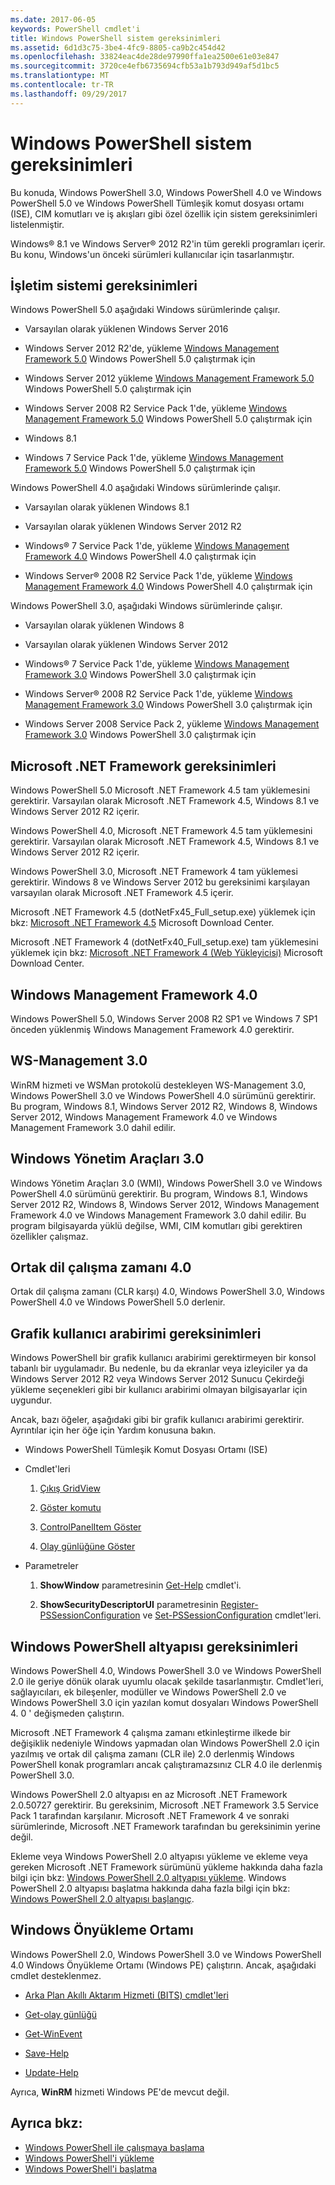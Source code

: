 ```yaml
---
ms.date: 2017-06-05
keywords: PowerShell cmdlet'i
title: Windows PowerShell sistem gereksinimleri
ms.assetid: 6d1d3c75-3be4-4fc9-8805-ca9b2c454d42
ms.openlocfilehash: 33824eac4de28de97990ffa1ea2500e61e03e847
ms.sourcegitcommit: 3720ce4efb6735694cfb53a1b793d949af5d1bc5
ms.translationtype: MT
ms.contentlocale: tr-TR
ms.lasthandoff: 09/29/2017
---
```

# <a name="windows-powershell-system-requirements"></a>Windows PowerShell sistem gereksinimleri
Bu konuda, Windows PowerShell 3.0, Windows PowerShell 4.0 ve Windows PowerShell 5.0 ve Windows PowerShell Tümleşik komut dosyası ortamı (ISE), CIM komutları ve iş akışları gibi özel özellik için sistem gereksinimleri listelenmiştir.

Windows® 8.1 ve Windows Server® 2012 R2'in tüm gerekli programları içerir. Bu konu, Windows'un önceki sürümleri kullanıcılar için tasarlanmıştır.

## <a name="operating-system-requirements"></a>İşletim sistemi gereksinimleri
Windows PowerShell 5.0 aşağıdaki Windows sürümlerinde çalışır.

- Varsayılan olarak yüklenen Windows Server 2016

- Windows Server 2012 R2'de, yükleme [Windows Management Framework 5.0](https://www.microsoft.com/en-us/download/details.aspx?id=50395) Windows PowerShell 5.0 çalıştırmak için

- Windows Server 2012 yükleme [Windows Management Framework 5.0](https://www.microsoft.com/en-us/download/details.aspx?id=50395) Windows PowerShell 5.0 çalıştırmak için

- Windows Server 2008 R2 Service Pack 1'de, yükleme [Windows Management Framework 5.0](https://www.microsoft.com/en-us/download/details.aspx?id=50395) Windows PowerShell 5.0 çalıştırmak için

- Windows 8.1

- Windows 7 Service Pack 1'de, yükleme [Windows Management Framework 5.0](https://www.microsoft.com/en-us/download/details.aspx?id=50395) Windows PowerShell 5.0 çalıştırmak için

Windows PowerShell 4.0 aşağıdaki Windows sürümlerinde çalışır.

- Varsayılan olarak yüklenen Windows 8.1

- Varsayılan olarak yüklenen Windows Server 2012 R2

- Windows® 7 Service Pack 1'de, yükleme [Windows Management Framework 4.0](https://www.microsoft.com/en-us/download/details.aspx?id=40855) Windows PowerShell 4.0 çalıştırmak için

- Windows Server® 2008 R2 Service Pack 1'de, yükleme [Windows Management Framework 4.0](https://www.microsoft.com/en-us/download/details.aspx?id=40855) Windows PowerShell 4.0 çalıştırmak için

Windows PowerShell 3.0, aşağıdaki Windows sürümlerinde çalışır.

- Varsayılan olarak yüklenen Windows 8

- Varsayılan olarak yüklenen Windows Server 2012

- Windows® 7 Service Pack 1'de, yükleme [Windows Management Framework 3.0](https://www.microsoft.com/en-us/download/details.aspx?id=34595) Windows PowerShell 3.0 çalıştırmak için

- Windows Server® 2008 R2 Service Pack 1'de, yükleme [Windows Management Framework 3.0](https://www.microsoft.com/en-us/download/details.aspx?id=34595) Windows PowerShell 3.0 çalıştırmak için

- Windows Server 2008 Service Pack 2, yükleme [Windows Management Framework 3.0](https://www.microsoft.com/en-us/download/details.aspx?id=34595) Windows PowerShell 3.0 çalıştırmak için

## <a name="microsoft-net-framework-requirements"></a>Microsoft .NET Framework gereksinimleri
Windows PowerShell 5.0 Microsoft .NET Framework 4.5 tam yüklemesini gerektirir. Varsayılan olarak Microsoft .NET Framework 4.5, Windows 8.1 ve Windows Server 2012 R2 içerir.

Windows PowerShell 4.0, Microsoft .NET Framework 4.5 tam yüklemesini gerektirir. Varsayılan olarak Microsoft .NET Framework 4.5, Windows 8.1 ve Windows Server 2012 R2 içerir.

Windows PowerShell 3.0, Microsoft .NET Framework 4 tam yüklemesi gerektirir. Windows 8 ve Windows Server 2012 bu gereksinimi karşılayan varsayılan olarak Microsoft .NET Framework 4.5 içerir.

Microsoft .NET Framework 4.5 (dotNetFx45_Full_setup.exe) yüklemek için bkz: [Microsoft .NET Framework 4.5](http://go.microsoft.com/fwlink/?LinkID=242919) Microsoft Download Center.

Microsoft .NET Framework 4 (dotNetFx40_Full_setup.exe) tam yüklemesini yüklemek için bkz: [Microsoft .NET Framework 4 (Web Yükleyicisi)](http://go.microsoft.com/fwlink/?LinkID=212931) Microsoft Download Center.

## <a name="windows-management-framework-40"></a>Windows Management Framework 4.0
Windows PowerShell 5.0, Windows Server 2008 R2 SP1 ve Windows 7 SP1 önceden yüklenmiş Windows Management Framework 4.0 gerektirir.

## <a name="ws-management-30"></a>WS-Management 3.0
WinRM hizmeti ve WSMan protokolü destekleyen WS-Management 3.0, Windows PowerShell 3.0 ve Windows PowerShell 4.0 sürümünü gerektirir. Bu program, Windows 8.1, Windows Server 2012 R2, Windows 8, Windows Server 2012, Windows Management Framework 4.0 ve Windows Management Framework 3.0 dahil edilir.

## <a name="windows-management-instrumentation-30"></a>Windows Yönetim Araçları 3.0
Windows Yönetim Araçları 3.0 (WMI), Windows PowerShell 3.0 ve Windows PowerShell 4.0 sürümünü gerektirir. Bu program, Windows 8.1, Windows Server 2012 R2, Windows 8, Windows Server 2012, Windows Management Framework 4.0 ve Windows Management Framework 3.0 dahil edilir. Bu program bilgisayarda yüklü değilse, WMI, CIM komutları gibi gerektiren özellikler çalışmaz.

## <a name="common-language-runtime-40"></a>Ortak dil çalışma zamanı 4.0
Ortak dil çalışma zamanı (CLR karşı) 4.0, Windows PowerShell 3.0, Windows PowerShell 4.0 ve Windows PowerShell 5.0 derlenir.

## <a name="graphical-user-interface-requirements"></a>Grafik kullanıcı arabirimi gereksinimleri
Windows PowerShell bir grafik kullanıcı arabirimi gerektirmeyen bir konsol tabanlı bir uygulamadır. Bu nedenle, bu da ekranlar veya izleyiciler ya da Windows Server 2012 R2 veya Windows Server 2012 Sunucu Çekirdeği yükleme seçenekleri gibi bir kullanıcı arabirimi olmayan bilgisayarlar için uygundur.

Ancak, bazı öğeler, aşağıdaki gibi bir grafik kullanıcı arabirimi gerektirir. Ayrıntılar için her öğe için Yardım konusuna bakın.

- Windows PowerShell Tümleşik Komut Dosyası Ortamı (ISE)

- Cmdlet'leri

    1.  [Çıkış GridView](https://docs.microsoft.com/en-us/powershell/module/microsoft.powershell.utility/out-gridview)

    2.  [Göster komutu](https://docs.microsoft.com/en-us/powershell/module/Microsoft.PowerShell.Utility/Show-Command)

    3.  [ControlPanelItem Göster](https://docs.microsoft.com/en-us/powershell/module/Microsoft.PowerShell.Management/Show-ControlPanelItem)

    4.  [Olay günlüğüne Göster](https://docs.microsoft.com/en-us/powershell/module/Microsoft.PowerShell.Management/Show-EventLog)

- Parametreler

    1.  **ShowWindow** parametresinin [Get-Help](https://docs.microsoft.com/en-us/powershell/module/Microsoft.PowerShell.Core/Get-Help) cmdlet'i.

    2.  **ShowSecurityDescriptorUI** parametresinin [Register-PSSessionConfiguration](https://docs.microsoft.com/en-us/powershell/module/Microsoft.PowerShell.Core/Register-PSSessionConfiguration) ve [Set-PSSessionConfiguration](https://docs.microsoft.com/en-us/powershell/module/Microsoft.PowerShell.Core/Set-PSSessionConfiguration) cmdlet'leri.

## <a name="windows-powershell-engine-requirements"></a>Windows PowerShell altyapısı gereksinimleri
Windows PowerShell 4.0, Windows PowerShell 3.0 ve Windows PowerShell 2.0 ile geriye dönük olarak uyumlu olacak şekilde tasarlanmıştır. Cmdlet'leri, sağlayıcıları, ek bileşenler, modüller ve Windows PowerShell 2.0 ve Windows PowerShell 3.0 için yazılan komut dosyaları Windows PowerShell 4. 0 ' değişmeden çalıştırın.

Microsoft .NET Framework 4 çalışma zamanı etkinleştirme ilkede bir değişiklik nedeniyle Windows yapmadan olan Windows PowerShell 2.0 için yazılmış ve ortak dil çalışma zamanı (CLR ile) 2.0 derlenmiş Windows PowerShell konak programları ancak çalıştıramazsınız CLR 4.0 ile derlenmiş PowerShell 3.0.

Windows PowerShell 2.0 altyapısı en az Microsoft .NET Framework 2.0.50727 gerektirir. Bu gereksinim, Microsoft .NET Framework 3.5 Service Pack 1 tarafından karşılanır. Microsoft .NET Framework 4 ve sonraki sürümlerinde, Microsoft .NET Framework tarafından bu gereksinimin yerine değil.

Ekleme veya Windows PowerShell 2.0 altyapısı yükleme ve ekleme veya gereken Microsoft .NET Framework sürümünü yükleme hakkında daha fazla bilgi için bkz: [Windows PowerShell 2.0 altyapısı yükleme](Installing-the-Windows-PowerShell-2.0-Engine.md). Windows PowerShell 2.0 altyapısı başlatma hakkında daha fazla bilgi için bkz: [Windows PowerShell 2.0 altyapısı başlangıç](Starting-the-Windows-PowerShell-2.0-Engine.md).

## <a name="windows-preinstallation-environment"></a>Windows Önyükleme Ortamı
Windows PowerShell 2.0, Windows PowerShell 3.0 ve Windows PowerShell 4.0 Windows Önyükleme Ortamı (Windows PE) çalıştırın. Ancak, aşağıdaki cmdlet desteklenmez.

- [Arka Plan Akıllı Aktarım Hizmeti (BITS) cmdlet'leri](http://go.microsoft.com/fwlink/?LinkId=257514)

- [Get-olay günlüğü](https://docs.microsoft.com/en-us/powershell/module/Microsoft.PowerShell.Management/Get-EventLog)

- [Get-WinEvent](https://docs.microsoft.com/en-us/powershell/module/Microsoft.PowerShell.Diagnostics/Get-WinEvent)

- [Save-Help](https://docs.microsoft.com/en-us/powershell/module/Microsoft.PowerShell.Core/Save-Help)

- [Update-Help](https://docs.microsoft.com/en-us/powershell/module/Microsoft.PowerShell.Core/Update-Help)

Ayrıca, **WinRM** hizmeti Windows PE'de mevcut değil.

## <a name="see-also"></a>Ayrıca bkz:
- [Windows PowerShell ile çalışmaya başlama](../getting-started/Getting-Started-with-Windows-PowerShell.md)
- [Windows PowerShell'i yükleme](Installing-Windows-PowerShell.md)
- [Windows PowerShell'i başlatma](Starting-Windows-PowerShell.md)

